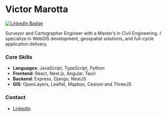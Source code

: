 # Victor Marotta

[![LinkedIn Badge](https://img.shields.io/badge/-Victor_Marotta-0077B5?style=flat-square&logo=linkedin&logoColor=white&link=https://linkedin.com/in/victor-marotta-5055ab60)](https://linkedin.com/in/victor-marotta-5055ab60)

Surveyor and Cartographer Engineer with a Master’s in Civil Engineering. I specialize in WebGIS development, geospatial solutions, and full-cycle application delivery.

### Core Skills
- **Languages**: JavaScript, TypeScript, Python  
- **Frontend**: React, Next.js, Angular, Tauri  
- **Backend**: Express, Django, NestJS 
- **GIS**: OpenLayers, Leaflet, Mapbox, Cesium and ThreeJS  

### Contact
- [LinkedIn](https://linkedin.com/in/victor-marotta-5055ab60)

